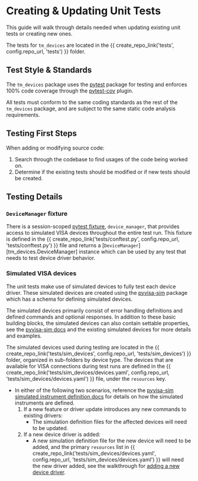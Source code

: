 # Creating & Updating Unit Tests

This guide will walk through details needed when updating existing unit tests or creating new ones.

The tests for `tm_devices` are located in the {{ create_repo_link('tests', config.repo_url, 'tests') }} folder.

## Test Style & Standards

The `tm_devices` package uses the [pytest](https://docs.pytest.org/en/latest/) package
for testing and enforces 100% code coverage through the
[pytest-cov](https://pytest-cov.readthedocs.io/en/latest/readme.html) plugin.

All tests must conform to the same coding standards as the rest of the `tm_devices`
package, and are subject to the same static code analysis requirements.

## Testing First Steps

When adding or modifying source code:

1. Search through the codebase to find usages of the code being worked on.
2. Determine if the existing tests should be modified or if new tests should be created.

## Testing Details

### `DeviceManager` fixture

There is a session-scoped
[pytest fixture](https://docs.pytest.org/en/latest/explanation/fixtures.html),
`device_manager`, that provides access to simulated VISA devices throughout the entire test run.
This fixture is defined in the {{ create_repo_link('tests/conftest.py', config.repo_url, 'tests/conftest.py') }} file and returns a
[`DeviceManager`][tm_devices.DeviceManager] instance which can be used by any test that
needs to test device driver behavior.

### Simulated VISA devices

The unit tests make use of simulated devices to fully test each device driver.
These simulated devices are created using the
[pyvisa-sim](https://pyvisa.readthedocs.io/projects/pyvisa-sim/en/latest/)
package which has a schema for defining simulated devices.

The simulated devices primarily consist of error handling definitions and
defined commands and optional responses. In addition to these basic building blocks,
the simulated devices can also contain settable properties, see the
[pyvisa-sim docs](https://pyvisa.readthedocs.io/projects/pyvisa-sim/en/latest/definitions.html)
and the existing simulated devices for more details and examples.

The simulated devices used during testing are located in the
{{ create_repo_link('tests/sim_devices', config.repo_url, 'tests/sim_devices') }} folder, organized in sub-folders by device type.
The devices that are available for VISA connections during test runs are
defined in the {{ create_repo_link('tests/sim_devices/devices.yaml', config.repo_url, 'tests/sim_devices/devices.yaml') }} file, under
the `resources` key.

- In either of the following two scenarios, reference the
    [pyvisa-sim simulated instrument definition docs](https://pyvisa.readthedocs.io/projects/pyvisa-sim/en/latest/definitions.html)
    for details on how the simulated instruments are defined.
    1. If a new feature or driver update introduces any new commands to existing drivers:
        - The simulation definition files for the affected devices will need to be updated.
    2. If a new device driver is added:
        - A new simulation definition file for the new device will need to be added, and the
            primary `resources` list in {{ create_repo_link('tests/sim_devices/devices.yaml', config.repo_url, 'tests/sim_devices/devices.yaml') }} will need the new driver
            added, see the walkthrough for [adding a new device driver](./add_new_driver.md).
